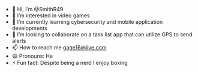 - 👋 Hi, I’m @SmithR49
- 👀 I’m interested in video games
- 🌱 I’m currently learning cybersecurity and mobile application developments
- 💞️ I’m looking to collaborate on a task list app that can utilize GPS to send alerts
- 📫 How to reach me gage16@live.com
- 😄 Pronouns: He
- ⚡ Fun fact: Despite being a nerd I enjoy boxing 

<!---
SmithR49/SmithR49 is a ✨ special ✨ repository because its `README.md` (this file) appears on your GitHub profile.
You can click the Preview link to take a look at your changes.
--->
